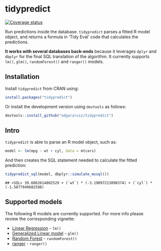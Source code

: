 tidypredict
================

[![Coverage
status](https://codecov.io/gh/edgararuiz/tidypredict/branch/master/graph/badge.svg)](https://codecov.io/github/edgararuiz/tidypredict?branch=master)

Run predictions inside the database. `tidypredict` parses a fitted R
model object, and returns a formula in ‘Tidy Eval’ code that calculates
the predictions.

**It works with several databases back-ends** because it leverages
`dplyr` and `dbplyr` for the final SQL translation of the algorithm. It
currently supports `lm()`, `glm()`, `randomForest()` and `ranger()`
models.

## Installation

Install `tidypredict` from CRAN using:

``` r
install.packages("tidypredict")
```

Or install the development version using `devtools` as follows:

``` r
devtools::install_github("edgararuiz/tidypredict")
```

## Intro

`tidypredict` is able to parse an R model object, such as:

``` r
model <- lm(mpg ~ wt + cyl, data = mtcars)
```

And then creates the SQL statement needed to calculate the fitted
prediction:

``` r
tidypredict_sql(model, dbplyr::simulate_mssql())
```

    ## <SQL> 39.6862614802529 + (`wt`) * (-3.19097213898374) + (`cyl`) * (-1.5077949682598)

## Supported models

The following R models are currently supported. For more info please
review the corresponding vignette:

  - [Linear Regression](http://tidypredict.netlify.com/articles/lm/) -
    `lm()`
  - [Generalized Linear
    model](http://tidypredict.netlify.com/articles/glm/) - `glm()`
  - [Random
    Forest](http://tidypredict.netlify.com/articles/randomforest/) -
    `randomForest()`
  - [ranger](http://tidypredict.netlify.com/articles/ranger/) -
    `ranger()`

